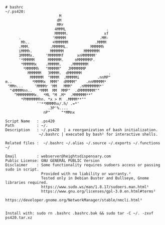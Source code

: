     # bashrc
    ~/.ps420:  
                            M                           
                           dM                            
                           MMr                           
                          4MMML                  .       
                          MMMMM.                xf      
          .              'MMMMM               .MM-       
           Mh..          +MMMMMM            .MMMM     
          .MMM.         .MMMMML.          MMMMMh        
          iMMMh.        MMMMMM         MMMMMMM         
          3MMMMx.     'MMMMMMf      xnMMMMMM'         
          '*MMMMM      MMMMMM.     nMMMMMMP.          
           *MMMMMx    .MMMMM.    .MMMMMMM            
            *MMMMMh   "MMMMM"   JMMMMMMP             
              MMMMMM   3MMMM.  dMMMMMM            .  
               MMMMMM  "MMMM  .MMMMMi        .nnMP"  
    m..         *MMMMx  MMM"  dMMMM"    .nnMMMMM*   
     "MMn...     'MMMMr 'MM   MMM"   .nMMMMMMM*'     
      "4MMMMnn..   *MMM  MM  MMP"  .dMMMMMMM""       
        ^MMMMMMMMx.  *ML "M .M*  .MMMMMM**"         
           *PMMMMMMhn. *x > M  .MMMM**""             
                  ''**MMMMhx/.h/ .=*'                    
                       .3P'%....                     
                     nP"     "*MMnx    

    Script Name   : .ps420
    Path          : ~/.                                                 
    Description   : ~/.ps420  | a reorganization of bash initialization.
                   ~/.bashrc | executed by bash¹ for interactive shells.

    Related files :  ~/.bashrc ~/.alias ~/.source ~/.exports ~/.functions ~/

    Email         : webserver@heightsdispensary.com 
    Public License: GNU GENERAL PUBLIC Version
    Disclaimer    : Some functionality requires sudoers access or passing sudo in script.
                    Provided with no liability or warranty.² 
                    Tested only in Debian Buster and Bullseye, Gnome libraries required.                      
                    https://www.sudo.ws/man/1.8.17/sudoers.man.html¹
                    https://www.gnu.org/licenses/gpl-3.0.en.html#terms² 
                    https://developer.gnome.org/NetworkManager/stable/nmcli.html³


    Install with: sudo rn .bashrc .bashrc.bak && sudo tar -C ~/. -zxvf ps420.tar.xz




